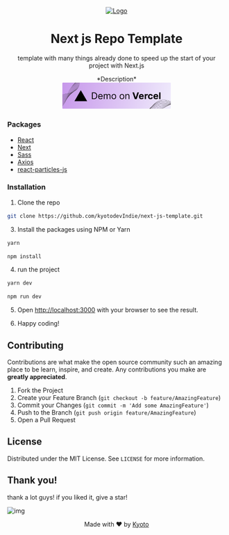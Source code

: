 <p align="center">
 <a href="https://github.com/kyotodevindie">
    <img src="https://lh3.googleusercontent.com/pw/ACtC-3f4cqu64AQe5Cujq7ATD7h0k4wPuexdrt0T_WXZVMxUP3yG00PEs-4xe3whxLCsEehn_K22HEy2aoqzF92RIVgm18iloayyzfhbkinwaHhQkuaKgOhS6YxhBcYYIKcbzRbjGFzGG1FUWzJ3EzecuQc0=w54-h61-no?authuser=0" alt="Logo" width="95" height="100">
  </a>
</p>
  <h1 align="center">Next js Repo Template</h1><p align="center">template with many things already done to speed up the start of your project with Next.js</p>
  
  <p align="center">
    *Description*
    <br />
    <a href="https://next-js-template-one.vercel.app/"><img src="./public/assets/images/VercelButton.png" alt="img" width="250"></a>
</p>

### Packages

- [React](https://pt-br.reactjs.org/)
- [Next](https://nextjs.org/)
- [Sass](https://sass-lang.com/)
- [Axios](https://axios-http.com/ptbr/docs/intro)
- [react-particles-js](react-particles-js)

### Installation

1. Clone the repo

```sh
git clone https://github.com/kyotodevIndie/next-js-template.git
```

3. Install the packages using NPM or Yarn

```sh
yarn
```

```sh
npm install
```
4. run the project

```sh
yarn dev
```

```sh
npm run dev
```

5. Open [http://localhost:3000](http://localhost:3000) with your browser to see the result.

6. Happy coding!

## Contributing

Contributions are what make the open source community such an amazing place to be learn, inspire, and create. Any contributions you make are **greatly appreciated**.

1. Fork the Project
2. Create your Feature Branch (`git checkout -b feature/AmazingFeature`)
3. Commit your Changes (`git commit -m 'Add some AmazingFeature'`)
4. Push to the Branch (`git push origin feature/AmazingFeature`)
5. Open a Pull Request

## License

Distributed under the MIT License. See `LICENSE` for more information.

## Thank you!

   <p> 
    thank a lot guys! if you liked it, give a star!
   </p> 
   <img src="https://lh3.googleusercontent.com/pw/ACtC-3f0oIHIN5_S0Z72L0b3XQSkL9or6r0pgoyhyugqOA02f8lv1MaYY4aucAd1jTGbWl8-4mPviLlDiIN7frgGYWldM3x45yfi7BxCkfMFUm7NnClHQRIRw5QLFco123lsR0Kyp-uFuDdD9ZBVnqwxTywp=s512-no?authuser=0" alt="img" width="150" height="150">
   
   <p align="center">
      Made with ❤ by <a href="https://github.com/kyotodevindie">Kyoto</a>
  </p>

